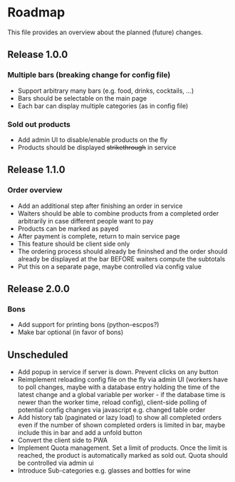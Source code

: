 # Roadmap

This file provides an overview about the planned (future) changes.

## Release 1.0.0

### Multiple bars (breaking change for config file)

- Support arbitrary many bars (e.g. food, drinks, cocktails, ...)
- Bars should be selectable on the main page
- Each bar can display multiple categories (as in config file)

### Sold out products

- Add admin UI to disable/enable products on the fly
- Products should be displayed ~~strikethrough~~ in service


## Release 1.1.0

### Order overview

- Add an additional step after finishing an order in service
- Waiters should be able to combine products from a completed order arbitrarily in case different people want to pay
- Products can be marked as payed
- After payment is complete, return to main service page
- This feature should be client side only
- The ordering process should already be fininshed and the order should already be displayed at the bar BEFORE waiters compute the subtotals
- Put this on a separate page, maybe controlled via config value

## Release 2.0.0

### Bons

- Add support for printing bons (python-escpos?)
- Make bar optional (in favor of bons)

## Unscheduled

- Add popup in service if server is down. Prevent clicks on any button
- Reimplement reloading config file on the fly via admin UI (workers have to poll changes, maybe with a database entry holding the time of the latest change and a global variable per worker - if the database time is newer than the worker time, reload config), client-side polling of potential config changes via javascript e.g. changed table order
- Add history tab (paginated or lazy load) to show all completed orders even if the number of shown completed orders is limited in bar, maybe include this in bar and add a unfold button
- Convert the client side to PWA
- Implement Quota management. Set a limit of products. Once the limit is reached, the product is automatically marked as sold out. Quota should be controlled via admin ui
- Introduce Sub-categories e.g. glasses and bottles for wine
